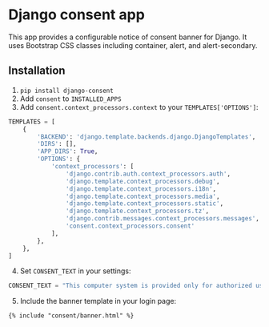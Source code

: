 # Django consent app
This app provides a configurable notice of consent banner for Django.
It uses Bootstrap CSS classes including container, alert, and alert-secondary.

## Installation
1. `pip install django-consent`
2. Add `consent` to `INSTALLED_APPS`
3. Add `consent.context_processors.context` to your `TEMPLATES['OPTIONS']`:
  ```python
  TEMPLATES = [
      {
          'BACKEND': 'django.template.backends.django.DjangoTemplates',
          'DIRS': [],
          'APP_DIRS': True,
          'OPTIONS': {
              'context_processors': [
                  'django.contrib.auth.context_processors.auth',
                  'django.template.context_processors.debug',
                  'django.template.context_processors.i18n',
                  'django.template.context_processors.media',
                  'django.template.context_processors.static',
                  'django.template.context_processors.tz',
                  'django.contrib.messages.context_processors.messages',
                  'consent.context_processors.consent'
              ],
          },
      },
  ]
  ```
4. Set `CONSENT_TEXT` in your settings:
  ```python
  CONSENT_TEXT = "This computer system is provided only for authorized use..."
  ```
5. Include the banner template in your login page:
  ```
  {% include "consent/banner.html" %}
  ```
